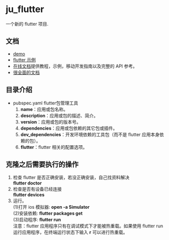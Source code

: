 # ju_flutter
一个新的 flutter 项目.

## 文档
- [demo](https://flutter.dev/docs/get-started/codelab)
- [flutter 示例](https://flutter.dev/docs/cookbook)
- [在线文档](https://flutter.dev/docs)提供教程，示例，移动开发指南以及完整的 API 参考。
- [很全面的文档](https://github.com/flutterchina/flutter-in-action/blob/master/docs/SUMMARY.md)

## 目录介绍
* pubspec.yaml flutter包管理工具
   1. **name**：应用或包名称。
   2. **description**：应用或包的描述、简介。
   3. **version**：应用或包的版本号。
   4. **dependencies**：应用或包依赖的其它包或插件。
   5. **dev_dependencies**：开发环境依赖的工具包（而不是 flutter 应用本身依赖的包）。
   6. **flutter**：flutter 相关的配置选项。

## 克隆之后需要执行的操作
1. 检查 flutter 是否正确安装，若没正确安装，自己找资料解决<br>
  **flutter doctor**
2. 检查是否有设备已经连接<br>
  **flutter devices**
3. 运行。<br>
  (1)打开 ios 模拟器: **open -a Simulator**<br>
  (2)安装依赖: **flutter packages get**<br>
  (3)启动程序: **flutter run**<br>
  注意：flutter 应用程序只有在调试模式下才能被热重载。如果使用 flutter run 运行应用程序，在终端运行状态下输入 **r** 可以进行热重载。<br>